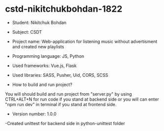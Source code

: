 # cstd-nikitchukbohdan-1822

- Student: Nikitchuk Bohdan
- Subject: CSDT

- Project name: Web-application for listening music without advertisment and created new playlists
- Programming language: JS, Python

- Used frameworks: Vue.js, Flask
- Used libraries: SASS, Pusher, Uid, CORS, SCSS



- How to build and run project?

You will should build and run project from "server.py" by using CTRL+ALT+N for run code if you stand at backend side or you will can enter "npm run dev" in terminal if you stand at frontend side.

- Version number: 1.0.0


-Created unittest for backend side in python-unittest folder

